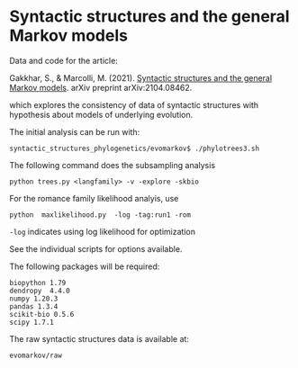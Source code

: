 # Syntactic structures and the general Markov models

Data and code for the article: 

Gakkhar, S., & Marcolli, M. (2021). [Syntactic structures and the general Markov models](https://arxiv.org/abs/2104.08462). arXiv preprint arXiv:2104.08462. 

which explores the consistency of data of syntactic structures with hypothesis about models of underlying evolution.

The initial analysis can be run with: 

    syntactic_structures_phylogenetics/evomarkov$ ./phylotrees3.sh 


The following command does the subsampling analysis
    
    python trees.py <langfamily> -v -explore -skbio

For the romance family likelihood analyis, use 

    python  maxlikelihood.py  -log -tag:run1 -rom      

`-log` indicates using log likelihood for optimization

See the individual scripts for options available. 


The following packages will be required: 

    biopython 1.79    
    dendropy  4.4.0 
    numpy 1.20.3 
    pandas 1.3.4        
    scikit-bio 0.5.6         
    scipy 1.7.1

The raw syntactic structures data is available at: 

    evomarkov/raw



